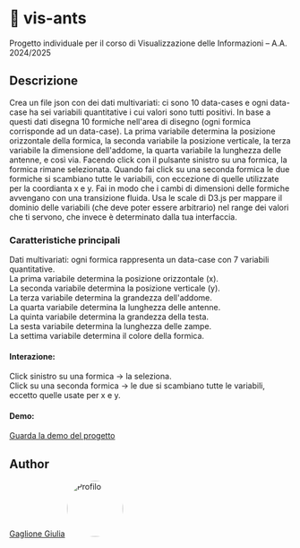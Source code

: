 # 🐜 vis-ants
Progetto individuale per il corso di Visualizzazione delle Informazioni – A.A. 2024/2025

## Descrizione
Crea un file json con dei dati multivariati: ci sono 10 data-cases e ogni data-case ha sei variabili quantitative i cui valori sono tutti positivi. In base a questi dati disegna 10 formiche nell'area di disegno (ogni formica corrisponde ad un data-case). La prima variabile determina la posizione orizzontale della formica, la seconda variabile la posizione verticale, la terza variabile la dimensione dell'addome, la quarta variabile la lunghezza delle antenne, e così via. Facendo click con il pulsante sinistro su una formica, la formica rimane selezionata. Quando fai click su una seconda formica le due formiche si scambiano tutte le variabili, con eccezione di quelle utilizzate per la coordianta x e y. Fai in modo che i cambi di dimensioni delle formiche avvengano con una transizione fluida. Usa le scale di D3.js per mappare il dominio delle variabili (che deve poter essere arbitrario) nel range dei valori che ti servono, che invece è determinato dalla tua interfaccia.

### Caratteristiche principali
Dati multivariati: ogni formica rappresenta un data-case con 7 variabili quantitative.  
La prima variabile determina la posizione orizzontale (x).  
La seconda variabile determina la posizione verticale (y).  
La terza variabile determina la grandezza dell'addome.  
La quarta variabile determina la lunghezza delle antenne.  
La quinta variabile determina la grandezza della testa.  
La sesta variabile determina la lunghezza delle zampe.  
La settima variabile determina il colore della formica.  

#### Interazione:
Click sinistro su una formica → la seleziona.  
Click su una seconda formica → le due si scambiano tutte le variabili, eccetto quelle usate per x e y.

#### Demo:
[Guarda la demo del progetto](demo/demo.gif)

## Author
[Gaglione Giulia](https://github.com/giug2)
<img src="immagini/avatar.png" alt="Profilo" width="100" style="border-radius: 50%;">

